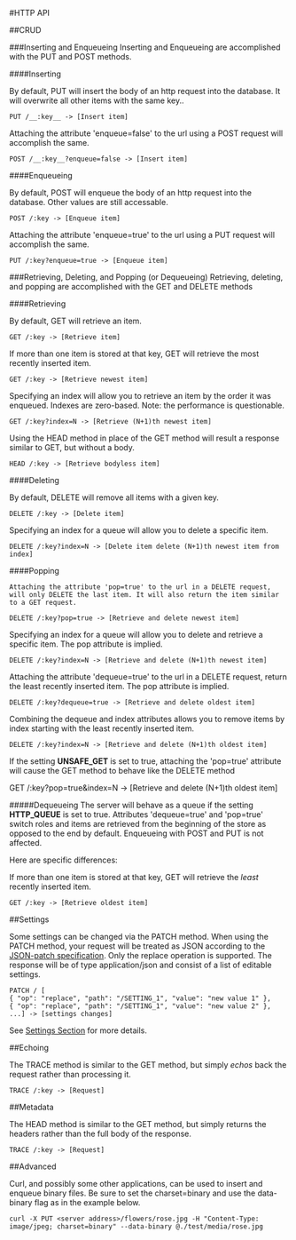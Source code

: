 #HTTP API

##CRUD

###Inserting and Enqueueing
Inserting and Enqueueing are accomplished with the PUT and POST methods.

####Inserting

By default, PUT will insert the body of an http request into the database. It will overwrite all other items with the same key..

    PUT /__:key__ -> [Insert item]

Attaching the attribute 'enqueue=false' to the url using a POST request will accomplish the same.

    POST /__:key__?enqueue=false -> [Insert item]

####Enqueueing

By default, POST will enqueue the body of an http request into the database. Other values are still accessable.

    POST /:key -> [Enqueue item]

Attaching the attribute 'enqueue=true' to the url using a PUT request will accomplish the same.

    PUT /:key?enqueue=true -> [Enqueue item]

###Retrieving, Deleting, and Popping (or Dequeueing)
Retrieving, deleting, and popping are accomplished with the GET and DELETE methods

####Retrieving

By default, GET will retrieve an item.

    GET /:key -> [Retrieve item]

If more than one item is stored at that key, GET will retrieve the most recently inserted item.

    GET /:key -> [Retrieve newest item]

Specifying an index will allow you to retrieve an item by the order it was enqueued. Indexes are zero-based. Note: the performance is questionable.

    GET /:key?index=N -> [Retrieve (N+1)th newest item]

Using the HEAD method in place of the GET method will result a response similar to GET, but without a body.

    HEAD /:key -> [Retrieve bodyless item]

####Deleting

By default, DELETE will remove all items with a given key.

    DELETE /:key -> [Delete item]

Specifying an index for a queue will allow you to delete a specific item.

    DELETE /:key?index=N -> [Delete item delete (N+1)th newest item from index]

####Popping

    Attaching the attribute 'pop=true' to the url in a DELETE request, will only DELETE the last item. It will also return the item similar to a GET request.

    DELETE /:key?pop=true -> [Retrieve and delete newest item]

Specifying an index for a queue will allow you to delete and retrieve a specific item. The pop attribute is implied.

    DELETE /:key?index=N -> [Retrieve and delete (N+1)th newest item]

Attaching the attribute 'dequeue=true' to the url in a DELETE request, return the least recently inserted item. The pop attribute is implied.

    DELETE /:key?dequeue=true -> [Retrieve and delete oldest item]

Combining the dequeue and index attributes allows you to remove items by index starting with the least recently inserted item.

    DELETE /:key?index=N -> [Retrieve and delete (N+1)th oldest item]

If the setting __UNSAFE_GET__ is set to true, attaching the 'pop=true' attribute will cause the GET method to behave like the DELETE method

GET /:key?pop=true&index=N -> [Retrieve and delete (N+1)th oldest item]

#####Dequeueing
The server will behave as a queue if the setting __HTTP_QUEUE__ is set to true. Attributes 'dequeue=true' and 'pop=true' switch roles and items are retrieved from the beginning of the store as opposed to the end by default. Enqueueing with POST and PUT is not affected.

Here are specific differences:

If more than one item is stored at that key, GET will retrieve the _least_ recently inserted item.

    GET /:key -> [Retrieve oldest item]

##Settings

Some settings can be changed via the PATCH method. When using the PATCH method, your request will be treated as JSON according to the [JSON-patch specification](http://tools.ietf.org/html/rfc6902). Only the replace operation is supported. The response will be of type application/json and consist of a list of editable settings.

    PATCH / [
    { "op": "replace", "path": "/SETTING_1", "value": "new value 1" },
    { "op": "replace", "path": "/SETTING_1", "value": "new value 2" },
    ...] -> [settings changes]

See [Settings Section](https://github.com/johnhenry/http-store/blob/master/docs/settings.md) for more details.

##Echoing

The TRACE method is similar to the GET method, but simply _echos_ back the request rather than processing it.

    TRACE /:key -> [Request]

##Metadata

The HEAD method is similar to the GET method, but simply returns the headers rather than the full body of the response.

    TRACE /:key -> [Request]

##Advanced

Curl, and possibly some other applications, can be used to insert and enqueue binary files. Be sure to set the charset=binary and use the data-binary flag as in the example below.

```
curl -X PUT <server address>/flowers/rose.jpg -H "Content-Type: image/jpeg; charset=binary" --data-binary @./test/media/rose.jpg
```
